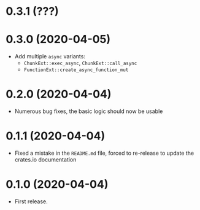 # 0.3.1 (???)

# 0.3.0 (2020-04-05)

* Add multiple `async` variants:
  * `ChunkExt::exec_async`, `ChunkExt::call_async`
  * `FunctionExt::create_async_function_mut`

# 0.2.0 (2020-04-04)

* Numerous bug fixes, the basic logic should now be usable

# 0.1.1 (2020-04-04)

* Fixed a mistake in the `README.md` file, forced to re-release to update the
  crates.io documentation

# 0.1.0 (2020-04-04)

* First release.
